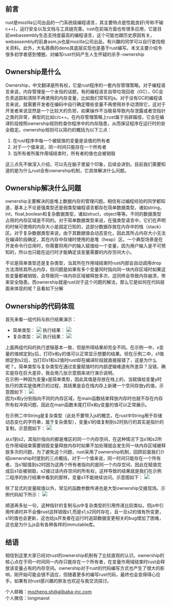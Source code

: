 ## 前言

rust是mozilla公司出品的一门系统级编程语言，其主要特点是性能良好(号称不输c++)，运行安全以及文档与工具链完善。rust在前端方面也有很多应用，它是目前webassembly生态支持度最高的编程语言，这个可能也跟历史原因有关，webassembly的前身asm.js也是mozilla公司出品，有兴趣的同学可以自行查找相关资料。此外，大名鼎鼎的deno其底层实现也是基于rust编写。本文主要介绍令很多初学者感到懵圈，对编写rust代码产生人生怀疑的杀手-ownership


## Ownership是什么

Ownership，中文翻译是所有权，它是rust程序的一套内存管理策略。对于编程语言来说，内存管理是一个永恒的话题，有的编程语言自带垃圾回收（GC），GC会负责追踪和清除不再使用的内存变量，比如我们常写的js。对于没有GC的编程语言来说，就需要开发者在编码中自行确定哪些变量不再使用并手动清除它，这对于开发者来说显然是一个比较大的负担，如果操作不当极易导致内存泄露或者空指针之类的异常，典型的比如c/c++。在内存管理策略上rust属于另辟蹊径，它会在编译阶段按照ownership规则检查你程序中的内存隐患，从而保证程序在运行时的安全稳定。ownership规则可以简约的概括为以下三点：
1. 在rust程序中每一个被赋值的变量是该值的所有者
2. 对于一个值来说，同一时间只能存在一个所有者
3. 当所有者所属作用域结束时，所有者的值也会被销毁

这三点先不做深入介绍，可以先在脑子里留个印象，后续会讲到。目前我们需要知道的是为什么rust会有ownership机制，它具体解决什么问题。

## Ownership解决什么问题

ownership主要解决的是堆上数据内存的管理问题。相信有过编程经验的同学都知道，基本上不论是强类型还是弱类型编程语言都存在简单数据类型，诸如string，int，float,boolean和复杂数据类型，诸如struct，object等等。不同的数据类型占用的内存区域是不同的。对于简单数据类型来说，在强类型语言中，它们在声明的时候可使用的内存大小是固定已知的，这部分数据存放在内存中的栈（stack）区。对于复杂数据类型来说，由于其数据值会动态变化，因此其所占内存大小无法在编译阶段确定，其在内存中存储时使用的是堆（heap）区。一个典型场景是在开发命令行应用时，你需要将用户的输入赋值给一个变量，因为用户输入是不可预知的，所以也只能在运行时才能确定该变量需要的内存空间大小。  

不论是简单类型还是复杂类型，当其所在作用域结束时rust内部会自动调用drop方法清除其所占内存，但问题是如果有多个变量同时指向同一块内存区域时如果这些变量都被销毁，会导致同一块内存区域被释放多次，这同样会导致内存崩溃，带来安全隐患。而ownership就是rust对于这个问题的解法，那么它是如何在代码层面来体现的呢？且看如下分解

## Ownership的代码体现

首先来看一组代码与执行结果演示：  
* 简单类型：
![](https://img.alicdn.com/tfs/TB1X_yXGuT2gK0jSZFvXXXnFXXa-1210-554.png)
执行结果：
![](https://img.alicdn.com/tfs/TB1ibieGuL2gK0jSZFmXXc7iXXa-745-67.png)
* 复杂类型：
![](https://img.alicdn.com/tfs/TB1aKPtGAL0gK0jSZFtXXXQCXXa-1246-554.png)
执行结果：
![](https://img.alicdn.com/tfs/TB1OHKbGrr1gK0jSZR0XXbP8XXa-748-323.png)

上面两组代码的执行逻辑基本一致，但是所得结果却完全不同。在示例一中，x变量的值绑定到y后，打印x和y的值可以正常显示想要的结果。但在示例二中，s1值绑定到s2后，当打印s1和s2值时rust却在编译阶段就直接报错了，这是为什么呢？。简单类型与复杂类型在通过变量赋值时的内部逻辑难道有所差异？没错，确实是存在巨大差异，我会用几张示意图来进行演示说明。  
在示例一种因为变量x是简单类型，因此其值是存放在栈上的，当赋值给变量y时执行的其实是值拷贝的过程，其结果是会在栈内存上新建一个空间存放y的值，示意图如下：
![](https://img.alicdn.com/tfs/TB12tjhGAL0gK0jSZFxXXXWHVXa-392-408.png)  
因为x和y分别指向不同的内存区域，在main函数结束释放内存时也就不存在内存所有权冲突问题，因此在main函数末尾打印x和y变量的值可以正常展示。

在示例二中String是复杂类型（此处不要带入js的概念，在rust中String用于存储动态变化的字符串，属于复杂类型），变量s1的值复制到s2时执行的其实是指针的复制，示意图如下：
![](https://img.alicdn.com/tfs/TB194zoGrj1gK0jSZFuXXcrHpXa-697-491.png)  

从s1到s2，其指针指向的都是堆区的同一个内存空间，在这种情况下当s1和s2所在作用域结束需要销毁变量释放内存时如果不加处理就会发生同一块内存区域被释放多次的问题，为了避免这个问题，rust采用了ownership机制，回顾前面我们介绍ownership时提到的三点概括，对于一个值来说，同一时间只能存在一个所有者。当s1赋值到s2时因为这两个所有者指向的是同一个内存空间，因此在赋值完成后s1会被销毁，s2接过该内存空间的所有权，这样导致的结果就是我们在示例二程序的执行结果中看到的那样，变量s1不能继续访问。示意图如下：
![](https://img.alicdn.com/tfs/TB19__lGEY1gK0jSZFMXXaWcVXa-697-491.png) 

除了显式的变量赋值以外，常见的函数参数传递也是大型ownership交接现场。示例代码如下所示：
![](https://img.alicdn.com/tfs/TB1iL6vGpP7gK0jSZFjXXc5aXXa-2034-1058.png)

顺道再多扯一句，这种指针的复制与js中复杂类型的引用传递比较类似，但js中引用传递时并不会像rust这样销毁s1,而是s1,s2同时存在，且一旦s2的值有所变更，s1的值也会更新，这也给js开发者在运行时追踪数据变更相关的bug增加了困难，这也是为什么js会有各种各样的immutable库。

## 结语
相信到这里大家已经对rust的ownership机制有了比较直观的认识。ownership的核心点在于同一时间同一内存只能存在一个所有者，在变量作用域结束时rust会释放该变量占有的内存空间。ownership对于rust的代码编写方式也产生了很大的影响，刚开始可能会很不适应，但随着更多的编写rust代码，最终也会变得得心应手。如果有对rust感兴趣的胖友也欢迎与我交流探讨。  

个人邮箱：mozheng.sh@alibaba-inc.com  
个人微信：longmaost

